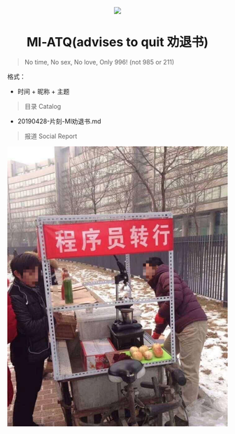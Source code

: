 <p align="center">
    <a href="https://www.apachecn.org">
        <img width="200" src="static/img/SocialReport//logo/AI-ATQ.png">
    </a>
</p>

<h1 align="center">Ml-ATQ(advises to quit 劝退书) </h1>

> No time, No sex, No love, Only 996! (not 985 or 211)

格式：

* 时间 + 昵称 + 主题

> 目录 Catalog

* 20190428-片刻-Ml劝退书.md

> 报道 Social Report

![程序员转化-鸡蛋卷饼](static/img/SocialReport/程序员转化-鸡蛋卷饼.png)

